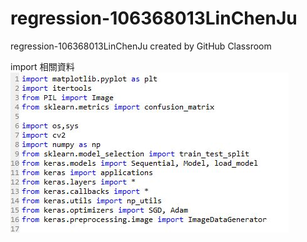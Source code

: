# regression-106368013LinChenJu
regression-106368013LinChenJu created by GitHub Classroom

import 相關資料
![image](https://github.com/106368013LinChenJu/HW2/blob/master/1.JPG)
